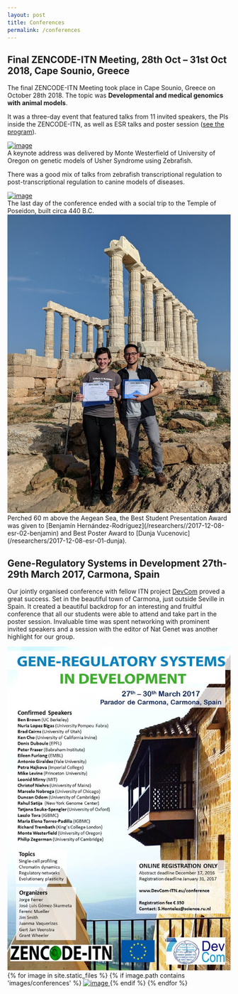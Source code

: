 ```yaml
---
layout: post
title: Conferences
permalink: /conferences
---
```

## Final ZENCODE-ITN Meeting, 28th Oct – 31st Oct 2018, Cape Sounio, Greece

The final ZENCODE-ITN Meeting took place in Cape Sounio, Greece on October 28th 2018. The topic was **Developmental and medical genomics with animal models**.

It was a three-day event that featured talks from 11 invited speakers, the PIs inside the ZENCODE-ITN, as well as ESR talks and poster session ([see the program](https://sounio.zencode-itn.eu/#program)).
<div class="image-gallery-lg d-flex flex-row flex-wrap justify-content-center">
<a href="library/images/sounio_group.jpg" class="item" data-toggle="lightbox" data-gallery="gallery">
<img src="library/images/sounio_group.jpg" alt="image" class="post-image-lg inline-block" />
</a>
</div>
A keynote address was delivered by Monte Westerfield of University of Oregon on genetic models of Usher Syndrome using Zebrafish.

There was a good mix of talks from zebrafish transcriptional regulation to post-transcriptional regulation to canine models of diseases.
<div class="image-gallery-lg d-flex flex-row flex-wrap justify-content-center">
<a href="library/images/sounio_group_temple.jpg" class="item" data-toggle="lightbox" data-gallery="gallery">
<img src="library/images/sounio_group_temple.jpg" alt="image" class="post-image-lg inline-block" />
</a>
</div>
The last day of the conference ended with a social trip to the Temple of Poseidon, built circa 440 B.C.
<div class="image-gallery-lg d-flex flex-row flex-wrap justify-content-center">
<a href="library/images/sounio_winners.jpg" class="item" data-toggle="lightbox" data-gallery="gallery">
<img src="library/images/sounio_winners.jpg" alt="image" class="post-image-lg inline-block" />
</a>
</div>
Perched 60 m above the Aegean Sea, the Best Student Presentation Award was given to [Benjamín Hernández-Rodríguez](/researchers//2017-12-08-esr-02-benjamin) and Best Poster Award to [Dunja Vucenovic](/researchers/2017-12-08-esr-01-dunja).



## Gene-Regulatory Systems in Development 27th-29th March 2017, Carmona, Spain

Our jointly organised conference with fellow ITN project [DevCom](https://www.devcom-itn.eu/) proved a great success. Set in the beautiful town of Carmona, just outside Seville in Spain. It created a beautiful backdrop for an interesting and fruitful conference that all our students were able to attend and take part in the poster session. Invaluable time was spent networking with prominent invited speakers and a session with the editor of Nat Genet was another highlight for our group.

<div class="image-gallery-lg d-flex flex-row flex-wrap justify-content-center">
<a href="library/images/carmona-poster.jpg" class="item" data-toggle="lightbox" data-gallery="gallery">
<img src="library/images/carmona-poster.jpg" alt="image" class="post-image-lg inline-block" />
</a>
{% for image in site.static_files %}
{% if image.path contains 'images/conferences' %}
<a href="{{ image.path }}" class="item" data-toggle="lightbox" data-gallery="gallery">
<img src="{{ image.path }}" alt="image" class="post-image inline-block" />
</a>
{% endif %}
{% endfor %}
</div>
